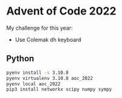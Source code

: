 # Advent of Code 2022

My challenge for this year:

* Use Colemak dh keyboard

## Python

```bash
pyenv install -s 3.10.8
pyenv virtualenv 3.10.8 aoc_2022
pyenv local aoc_2022
pip3 install networkx scipy numpy sympy
```
